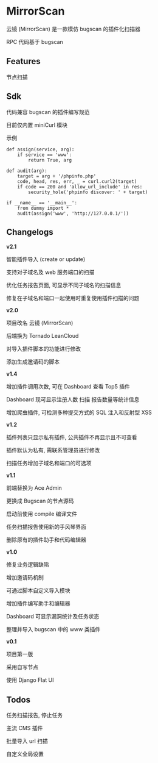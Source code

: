 # MirrorScan

云镜 (MirrorScan) 是一款模仿 bugscan 的插件化扫描器

RPC 代码基于 bugscan

## Features

节点扫描

## Sdk

代码兼容 bugscan 的插件编写规范

目前仅内置 miniCurl 模块

示例

```
def assign(service, arg):
    if service == 'www':
        return True, arg

def audit(arg):
    target = arg + '/phpinfo.php'
    code, head, res, err, _ = curl.curl2(target)
    if code == 200 and 'allow_url_include' in res:
        security_hole('phpinfo discover: ' + target)

if __name__ == '__main__':
    from dummy import *
    audit(assign('www', 'http://127.0.0.1/'))
``` 

## Changelogs

**v2.1**

智能插件导入 (create or update)

支持对子域名及 web 服务端口的扫描

优化任务报告页面, 可显示不同子域名的扫描信息

修复在子域名和端口一起使用时重复使用插件扫描的问题

**v2.0**

项目改名 云镜 (MirrorScan)

后端换为 Tornado LeanCloud

对导入插件脚本的功能进行修改

添加生成邀请码的脚本

**v1.4**

增加插件调用次数, 可在 Dashboard 查看 Top5 插件

Dashboard 现可显示注册人数 扫描 报告数量等统计信息

增加爬虫插件, 可检测多种提交方式的 SQL 注入和反射型 XSS

**v1.2**

插件列表只显示私有插件, 公共插件不再显示且不可查看

插件默认为私有, 需联系管理员进行修改

扫描任务增加子域名和端口的可选项

**v1.1**

前端替换为 Ace Admin

更换成 Bugscan 的节点源码

启动前使用 compile 编译文件

任务扫描报告使用新的手风琴界面

删除原有的插件助手和代码编辑器

**v1.0**

修复业务逻辑缺陷

增加邀请码机制

可通过脚本自定义导入模块

增加插件编写助手和编辑器

Dashboard 可显示漏洞统计及任务状态

整理并导入 bugscan 中的 www 类插件

**v0.1**

项目第一版

采用自写节点

使用 Django Flat UI

## Todos

任务扫描报告, 停止任务

主流 CMS 插件

批量导入 url 扫描

自定义全局设置